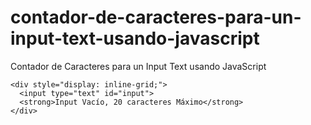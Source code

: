 # contador-de-caracteres-para-un-input-text-usando-javascript
Contador de Caracteres para un Input Text usando JavaScript


  <body>

    <div style="display: inline-grid;"> 
      <input type="text" id="input"> 
      <strong>Input Vacío, 20 caracteres Máximo</strong>
    </div> 

  </body>

  <script> 
    // Evento que lee el input
    document.getElementById('input').addEventListener('input', 
      function(e) {
        // EL target del evento es el elemento Input
        var input = e.target;
        // Establecemos el maximo de caracteres permitidos
        var max = 20;
        // Leemos la cantidad de caracteres en el input
        var cant = input.value.trim().length;
        //Elemento donde colocaremos la alerta
        var alerta = input.nextElementSibling;
        // Si tiene menos de 1 esta vacio
        if(cant < 1) {
          // Mensaje de alerta 
          alerta.innerHTML = 'Input Vacío';
          // Coloreamos de rojo las letras
          alerta.style.color = 'red';
          return false;
        // Si es mayor que el maximo permitido
        } else if(cant > max) {
          // Mensaje de alerta
          alerta.innerHTML = max + ' Máximo alcanzado, tienes ' + cant; 
          // Coloreamos de rojo las letras
          alerta.style.color = 'red';
          return false;
        // Si todo va bien con la cantidad de caracteres
        } else {
          // Mensaje de todo va bien
          alerta.innerHTML = cant + ' Caracteres escritos, máximo ' + max; 
          // Coloreamos de verde las letras
          alerta.style.color = 'green';
          return true;
        } 
    }); 
  </script> 
